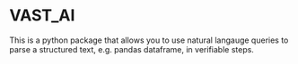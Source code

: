 # VAST_AI

This is a python package that allows you to use natural langauge queries to parse a structured text, e.g. pandas dataframe, in verifiable steps.